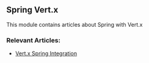 ## Spring Vert.x

This module contains articles about Spring with Vert.x

### Relevant Articles:
- [Vert.x Spring Integration](https://www.baeldung.com/spring-vertx)
